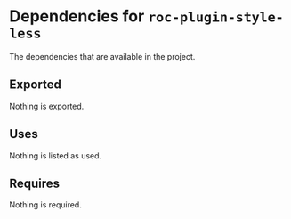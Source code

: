 # Dependencies for `roc-plugin-style-less`

The dependencies that are available in the project.

## Exported
Nothing is exported.

## Uses
Nothing is listed as used.

## Requires
Nothing is required.